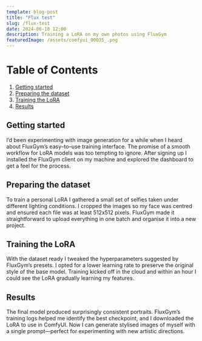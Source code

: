 ```yaml
---
template: blog-post
title: "Flux test"
slug: /flux-test
date: 2024-06-10 12:00
description: Training a LoRA on my own photos using FluxGym
featuredImage: /assets/comfyui_00035_.png
---
```

<!DOCTYPE html>

<html>
<head>
        <title>Table of Contents</title>
</head>
<body>
        <h1>Table of Contents</h1>
        <ol>
                <!-- Link to section 1: Getting started -->
                <li><a href="#section1">Getting started</a></li>
                <!-- Link to section 2: Preparing the dataset -->
                <li><a href="#section2">Preparing the dataset</a></li>
                <!-- Link to section 3: Training the LoRA -->
                <li><a href="#section3">Training the LoRA</a></li>
                <!-- Link to section 4: Results -->
                <li><a href="#section4">Results</a></li>
        </ol>

<!--StartFragment-->

<!-- Section 1: Getting started -->

<h2 id="section1">Getting started</h2>

<p>
I’d been experimenting with image generation for a while when I heard about FluxGym’s easy–to–use training interface. The promise of a smooth workflow for LoRA models was too tempting to ignore. After signing up I installed the FluxGym client on my machine and explored the dashboard to get a feel for the process.
</p>

<!--StartFragment-->

<!-- Section 2: Preparing the dataset -->

<h2 id="section2">Preparing the dataset</h2>

<p>
To train a personal LoRA I gathered a small set of selfies taken under different lighting conditions. I cropped the images so my face was centred and ensured each file was at least 512x512 pixels. FluxGym made it straightforward to upload everything in one batch and organise it into a new project.
</p>

<!--StartFragment-->

<!-- Section 3: Training the LoRA -->

<h2 id="section3">Training the LoRA</h2>

<p>
With the dataset ready I tweaked the hyperparameters suggested by FluxGym’s presets. I opted for a lower learning rate to preserve the original style of the base model. Training kicked off in the cloud and within an hour I could see the LoRA gradually learning my features.
</p>

<!--StartFragment-->

<!-- Section 4: Results -->

<h2 id="section4">Results</h2>

<p>
The final model produced surprisingly consistent portraits. FluxGym’s training logs helped me identify the best checkpoint, and I downloaded the LoRA to use in ComfyUI. Now I can generate stylised images of myself with a single prompt—perfect for experimenting with new artistic directions.
</p>

</body>
</html>
